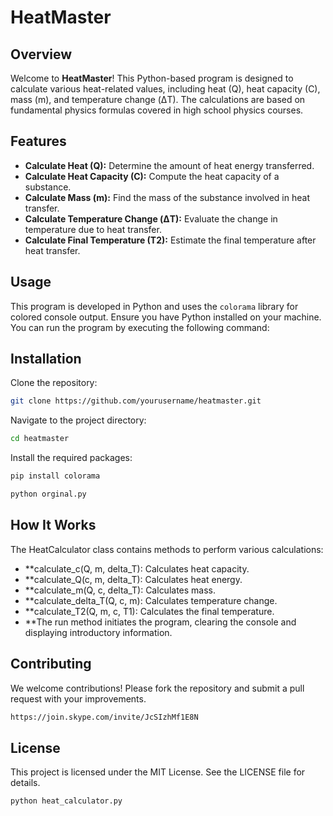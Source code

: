 # HeatMaster

## Overview

Welcome to **HeatMaster**! This Python-based program is designed to calculate various heat-related values, including heat (Q), heat capacity (C), mass (m), and temperature change (ΔT). The calculations are based on fundamental physics formulas covered in high school physics courses.

## Features

- **Calculate Heat (Q):** Determine the amount of heat energy transferred.
- **Calculate Heat Capacity (C):** Compute the heat capacity of a substance.
- **Calculate Mass (m):** Find the mass of the substance involved in heat transfer.
- **Calculate Temperature Change (ΔT):** Evaluate the change in temperature due to heat transfer.
- **Calculate Final Temperature (T2):** Estimate the final temperature after heat transfer.

## Usage

This program is developed in Python and uses the `colorama` library for colored console output. Ensure you have Python installed on your machine. You can run the program by executing the following command:

## Installation
Clone the repository:
```sh
git clone https://github.com/yourusername/heatmaster.git
```
Navigate to the project directory:

```sh
cd heatmaster
```
Install the required packages:
```sh
pip install colorama
```

```sh
python orginal.py
```

## How It Works
The HeatCalculator class contains methods to perform various calculations:

- **calculate_c(Q, m, delta_T): Calculates heat capacity.
- **calculate_Q(c, m, delta_T): Calculates heat energy.
- **calculate_m(Q, c, delta_T): Calculates mass.
- **calculate_delta_T(Q, c, m): Calculates temperature change.
- **calculate_T2(Q, m, c, T1): Calculates the final temperature.
- **The run method initiates the program, clearing the console and displaying introductory information.

## Contributing
We welcome contributions! Please fork the repository and submit a pull request with your improvements.
```sh
https://join.skype.com/invite/JcSIzhMf1E8N
```

## License
This project is licensed under the MIT License. See the LICENSE file for details.



```sh
python heat_calculator.py
